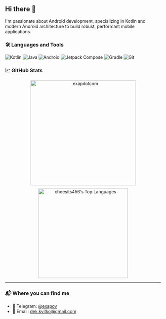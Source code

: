 ## Hi there 👋
I'm passionate about Android development, specializing in Kotlin and modern Android architecture to build robust, performant mobile applications.

### 🛠️ Languages and Tools
![Kotlin](https://img.shields.io/badge/Kotlin-7F52FF?logo=kotlin&logoColor=white)
![Java](https://img.shields.io/badge/Java-ED8B00?logo=openjdk&logoColor=white)
![Android](https://img.shields.io/badge/Android-3DDC84?logo=android&logoColor=white)
![Jetpack Compose](https://img.shields.io/badge/Jetpack_Compose-4285F4?logo=jetpack-compose&logoColor=white)
![Gradle](https://img.shields.io/badge/Gradle-02303A?logo=gradle&logoColor=white)
![Git](https://img.shields.io/badge/Git-F05032?logo=git&logoColor=white)

### 📈 GitHub Stats

<div align="center" style="display: flex; flex-wrap: wrap; justify-content: center; gap: 10px;">
    <img src="https://cheesits456-readme-stats.vercel.app/api?username=exapdotcom&layout=compact&theme=github_dark&langs_count=10&hide=c,meson,makefile,m4&exclude_repo=github-readme-stats,BitJanitor,github-activity-readme,fancy-git,challengeBot" alt="exapdotcom" width="340"/>
    <img src="https://cheesits456-readme-stats.vercel.app/api/top-langs?username=exapdotcom&layout=compact&theme=github_dark&langs_count=10&hide=c,meson,makefile,m4&exclude_repo=github-readme-stats,BitJanitor,github-activity-readme,fancy-git,challengeBot" alt="cheesits456's Top Languages" width="290">
</div>

---

### 📬 Where you can find me
* 💬 Telegram: [@exapov](https://t.me/exapov)
* 📧 Email: [dek.kvitko@gmail.com](mailto:dek.kvitko@gmail.com)
